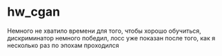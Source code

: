 # hw_cgan
Немного не хватило времени для того, чтобы хорошо обучиться, дискриминатор немного победил, лосс уже показан после того, как я несколько раз по эпохам проходился
